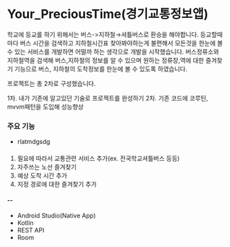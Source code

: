 # Your_PreciousTime(경기교통정보앱)

학교에 등교를 하기 위해서는 버스->지하철→셔틀버스로 환승을 해야합니다. 등교할때마다 버스 시간을 검색하고 지하철시간표 찾아봐야하는게 불편해서 모든것을 한눈에 볼 수 있는 서비스를 개발하면 어떨까 하는 생각으로 개발을 시작했습니다. 버스정류소와 지하철역을 검색해 버스,지하철의 정보를 알 수 있으며  원하는 정류장,역에 대한 즐겨찾기 기능으로 버스, 지하철의 도착정보를 한눈에 볼 수 있도록 하였습니다. 

프로젝트는 총 2차로 구성했습니다. 

1차. 내가 기존에 알고있던 기술로 프로젝트를 완성하기
2차. 기존 코드에 코루틴, mvvm패턴을 도입해 성능향상

### 주요 기능
* rlatmdgsdg


#### 
1. 필요에 따라서 교통관련 서비스 추가(ex. 전국학교셔틀버스 등등)
2. 자주쓰는 노선 즐겨찾기
3. 예상 도착 시간 추가
4. 지정 경로에 대한 즐겨찾기 추가



####  --
- Android Studio(Native App)
- Kotlin
- REST API
- Room


